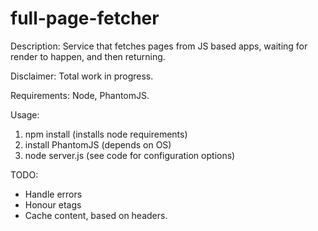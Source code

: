 full-page-fetcher
=================

Description: Service that fetches pages from JS based apps, waiting for render to happen, and then returning. 

Disclaimer: Total work in progress. 

Requirements: Node, PhantomJS.

Usage:

1. npm install (installs node requirements)
2. install PhantomJS (depends on OS)
3. node server.js (see code for configuration options)

TODO:

* Handle errors
* Honour etags
* Cache content, based on headers. 

